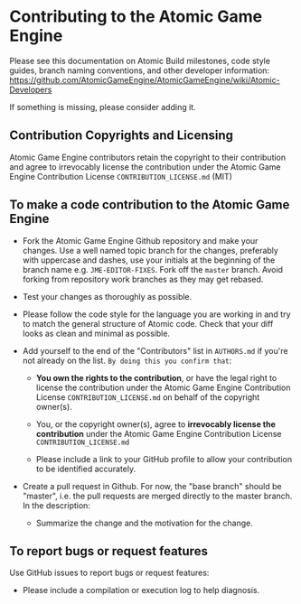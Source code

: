 Contributing to the Atomic Game Engine
=======================

Please see this documentation on Atomic Build milestones, code style guides, branch naming conventions, and other developer information:  
https://github.com/AtomicGameEngine/AtomicGameEngine/wiki/Atomic-Developers

If something is missing, please consider adding it.

Contribution Copyrights and Licensing
------------------------

Atomic Game Engine contributors retain the copyright to their contribution and agree to irrevocably license the contribution under the Atomic Game Engine Contribution License `CONTRIBUTION_LICENSE.md` (MIT)

To make a code contribution to the Atomic Game Engine
--------------------------------------

* Fork the Atomic Game Engine Github repository and make your changes.  Use a well named topic branch for the changes, preferably with uppercase and dashes, use your initials at the beginning of the branch name e.g. `JME-EDITOR-FIXES`.  Fork off the `master` branch.  Avoid forking from repository work branches as they may get rebased.

* Test your changes as thoroughly as possible.

* Please follow the code style for the language you are working in and try to match the general structure of Atomic code.  Check that your diff looks as clean and minimal as possible.

* Add yourself to the end of the "Contributors" list in `AUTHORS.md` if you're not already on the list.  `By doing this you confirm that`:

  - **You own the rights to the contribution**, or have the legal right to
    license the contribution under the Atomic Game Engine Contribution License `CONTRIBUTION_LICENSE.md` on behalf of the copyright owner(s).

  - You, or the copyright owner(s), agree to **irrevocably license the contribution** under the Atomic Game Engine Contribution License `CONTRIBUTION_LICENSE.md`

  - Please include a link to your GitHub profile to allow your contribution to be identified accurately.

* Create a pull request in Github.  For now, the "base branch" should be
  "master", i.e. the pull requests are merged directly to the master branch.
  In the description:

  - Summarize the change and the motivation for the change.

To report bugs or request features
----------------------------------

Use GitHub issues to report bugs or request features:

* Please include a compilation or execution log to help diagnosis.

